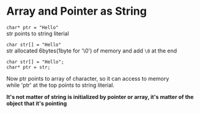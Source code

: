 # Array and Pointer as String   
    
`char* ptr = "Hello"`   
str points to string literial   
   
`char str[] = "Hello"`   
str allocated 6bytes(1byte for '\0') of memory and add `\0` at the end   
   
```
char str[] = "Hello";
char* ptr = str;
```   
Now ptr points to array of character, so it can access to memory   
while 'ptr' at the top points to string literial.   
   
**It's not matter of string is initialized by pointer or array, it's matter of the object that it's pointing** 

